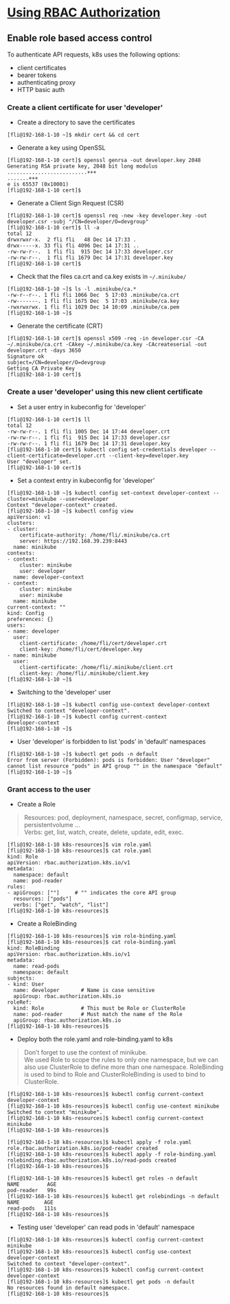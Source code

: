 # [Using RBAC Authorization](https://kubernetes.io/docs/reference/access-authn-authz/rbac#service-account-permissions)

## Enable role based access control

To authenticate API requests, k8s uses the following options: 
* client certificates
* bearer tokens
* authenticating proxy
* HTTP basic auth

### Create a client certificate for user 'developer'

* Create a directory to save the certificates
```
[fli@192-168-1-10 ~]$ mkdir cert && cd cert
```

* Generate a key using OpenSSL
```
[fli@192-168-1-10 cert]$ openssl genrsa -out developer.key 2048
Generating RSA private key, 2048 bit long modulus
..........................+++
.......+++
e is 65537 (0x10001)
[fli@192-168-1-10 cert]$ 
```

* Generate a Client Sign Request (CSR)
```
[fli@192-168-1-10 cert]$ openssl req -new -key developer.key -out developer.csr -subj "/CN=developer/O=devgroup"
[fli@192-168-1-10 cert]$ ll -a
total 12
drwxrwxr-x.  2 fli fli   48 Dec 14 17:33 .
drwx-----x. 33 fli fli 4096 Dec 14 17:31 ..
-rw-rw-r--.  1 fli fli  915 Dec 14 17:33 developer.csr
-rw-rw-r--.  1 fli fli 1679 Dec 14 17:31 developer.key
[fli@192-168-1-10 cert]$ 
```

* Check that the files ca.crt and ca.key exists in `~/.minikube/`
```
[fli@192-168-1-10 ~]$ ls -l .minikube/ca.*
-rw-r--r--. 1 fli fli 1066 Dec  5 17:03 .minikube/ca.crt
-rw-------. 1 fli fli 1675 Dec  5 17:03 .minikube/ca.key
-rwxrwxrwx. 1 fli fli 1029 Dec 14 10:09 .minikube/ca.pem
[fli@192-168-1-10 ~]$  
```

* Generate the certificate (CRT)
```
[fli@192-168-1-10 cert]$ openssl x509 -req -in developer.csr -CA ~/.minikube/ca.crt -CAkey ~/.minikube/ca.key -CAcreateserial -out developer.crt -days 3650
Signature ok
subject=/CN=developer/O=devgroup
Getting CA Private Key
[fli@192-168-1-10 cert]$ 
```

### Create a user 'developer' using this new client certificate
* Set a user entry in kubeconfig for 'developer'
```
[fli@192-168-1-10 cert]$ ll
total 12
-rw-rw-r--. 1 fli fli 1005 Dec 14 17:44 developer.crt
-rw-rw-r--. 1 fli fli  915 Dec 14 17:33 developer.csr
-rw-rw-r--. 1 fli fli 1679 Dec 14 17:31 developer.key
[fli@192-168-1-10 cert]$ kubectl config set-credentials developer --client-certificate=developer.crt --client-key=developer.key
User "developer" set.
[fli@192-168-1-10 cert]$ 
```

* Set a context entry in kubeconfig for 'developer'
```
[fli@192-168-1-10 ~]$ kubectl config set-context developer-context --cluster=minikube --user=developer
Context "developer-context" created.
[fli@192-168-1-10 ~]$ kubectl config view
apiVersion: v1
clusters:
- cluster:
    certificate-authority: /home/fli/.minikube/ca.crt
    server: https://192.168.39.239:8443
  name: minikube
contexts:
- context:
    cluster: minikube
    user: developer
  name: developer-context
- context:
    cluster: minikube
    user: minikube
  name: minikube
current-context: ""
kind: Config
preferences: {}
users:
- name: developer
  user:
    client-certificate: /home/fli/cert/developer.crt
    client-key: /home/fli/cert/developer.key
- name: minikube
  user:
    client-certificate: /home/fli/.minikube/client.crt
    client-key: /home/fli/.minikube/client.key
[fli@192-168-1-10 ~]$ 
```

* Switching to the 'developer' user
```
[fli@192-168-1-10 ~]$ kubectl config use-context developer-context
Switched to context "developer-context".
[fli@192-168-1-10 ~]$ kubectl config current-context
developer-context
[fli@192-168-1-10 ~]$ 
```

* User 'developer' is forbidden to list 'pods' in 'default' namespaces 
```
[fli@192-168-1-10 ~]$ kubectl get pods -n default
Error from server (Forbidden): pods is forbidden: User "developer" cannot list resource "pods" in API group "" in the namespace "default"
[fli@192-168-1-10 ~]$  
```

### Grant access to the user

* Create a Role

> Resources: pod, deployment, namespace, secret, configmap, service, persistentvolume ...   
> Verbs: get, list, watch, create, delete, update, edit, exec.   

```
[fli@192-168-1-10 k8s-resources]$ vim role.yaml
[fli@192-168-1-10 k8s-resources]$ cat role.yaml 
kind: Role
apiVersion: rbac.authorization.k8s.io/v1
metadata:
  namespace: default
  name: pod-reader
rules:
- apiGroups: [""]     # "" indicates the core API group
  resources: ["pods"]
  verbs: ["get", "watch", "list"]
[fli@192-168-1-10 k8s-resources]$ 
```

* Create a RoleBinding
```
[fli@192-168-1-10 k8s-resources]$ vim role-binding.yaml
[fli@192-168-1-10 k8s-resources]$ cat role-binding.yaml 
kind: RoleBinding
apiVersion: rbac.authorization.k8s.io/v1
metadata:
  name: read-pods
  namespace: default
subjects:
- kind: User
  name: developer       # Name is case sensitive
  apiGroup: rbac.authorization.k8s.io
roleRef:
  kind: Role            # This must be Role or ClusterRole
  name: pod-reader      # Must match the name of the Role
  apiGroup: rbac.authorization.k8s.io
[fli@192-168-1-10 k8s-resources]$ 
```

* Deploy both the role.yaml and role-binding.yaml to k8s

> Don’t forget to use the context of minikube.     
> We used Role to scope the rules to only one namespace, but we can also use ClusterRole to define more than one namespace. RoleBinding is used to bind to Role and ClusterRoleBinding is used to bind to ClusterRole.    

```
[fli@192-168-1-10 k8s-resources]$ kubectl config current-context
developer-context
[fli@192-168-1-10 k8s-resources]$ kubectl config use-context minikube
Switched to context "minikube".
[fli@192-168-1-10 k8s-resources]$ kubectl config current-context
minikube
[fli@192-168-1-10 k8s-resources]$ 

[fli@192-168-1-10 k8s-resources]$ kubectl apply -f role.yaml
role.rbac.authorization.k8s.io/pod-reader created
[fli@192-168-1-10 k8s-resources]$ kubectl apply -f role-binding.yaml
rolebinding.rbac.authorization.k8s.io/read-pods created
[fli@192-168-1-10 k8s-resources]$ 

[fli@192-168-1-10 k8s-resources]$ kubectl get roles -n default
NAME         AGE
pod-reader   99s
[fli@192-168-1-10 k8s-resources]$ kubectl get rolebindings -n default
NAME        AGE
read-pods   111s
[fli@192-168-1-10 k8s-resources]$    
```

* Testing user 'developer' can read pods in 'default' namespace
```
[fli@192-168-1-10 k8s-resources]$ kubectl config current-context
minikube
[fli@192-168-1-10 k8s-resources]$ kubectl config use-context developer-context
Switched to context "developer-context".
[fli@192-168-1-10 k8s-resources]$ kubectl config current-context
developer-context
[fli@192-168-1-10 k8s-resources]$ kubectl get pods -n default
No resources found in default namespace.
[fli@192-168-1-10 k8s-resources]$ 
```
